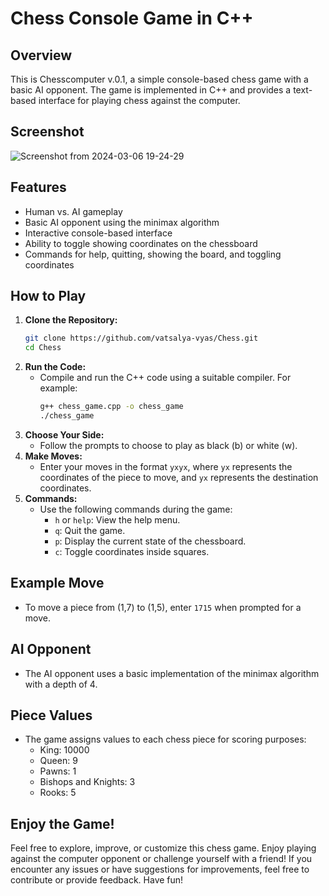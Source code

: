 # Chess Console Game in C++

## Overview
This is Chesscomputer v.0.1, a simple console-based chess game with a basic AI opponent. The game is implemented in C++ and provides a text-based interface for playing chess against the computer.

## Screenshot
![Screenshot from 2024-03-06 19-24-29](https://github.com/vatsalya-vyas/Chess/assets/140804211/cf93bab0-42d5-4729-811a-172078a181f6)

## Features
- Human vs. AI gameplay
- Basic AI opponent using the minimax algorithm
- Interactive console-based interface
- Ability to toggle showing coordinates on the chessboard
- Commands for help, quitting, showing the board, and toggling coordinates

## How to Play
1. **Clone the Repository:**
    ```bash
    git clone https://github.com/vatsalya-vyas/Chess.git
    cd Chess
    ```
2. **Run the Code:**
    - Compile and run the C++ code using a suitable compiler. For example:
        ```bash
        g++ chess_game.cpp -o chess_game
        ./chess_game
        ```
3. **Choose Your Side:**
    - Follow the prompts to choose to play as black (b) or white (w).
4. **Make Moves:**
    - Enter your moves in the format `yxyx`, where `yx` represents the coordinates of the piece to move, and `yx` represents the destination coordinates.
5. **Commands:**
    - Use the following commands during the game:
        - `h` or `help`: View the help menu.
        - `q`: Quit the game.
        - `p`: Display the current state of the chessboard.
        - `c`: Toggle coordinates inside squares.

## Example Move
- To move a piece from (1,7) to (1,5), enter `1715` when prompted for a move.

## AI Opponent
- The AI opponent uses a basic implementation of the minimax algorithm with a depth of 4.

## Piece Values
- The game assigns values to each chess piece for scoring purposes:
  - King: 10000
  - Queen: 9
  - Pawns: 1
  - Bishops and Knights: 3
  - Rooks: 5

## Enjoy the Game!
Feel free to explore, improve, or customize this chess game. Enjoy playing against the computer opponent or challenge yourself with a friend! If you encounter any issues or have suggestions for improvements, feel free to contribute or provide feedback. Have fun!
